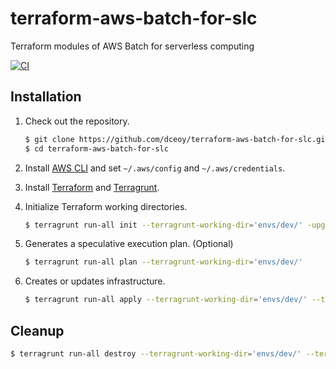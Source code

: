 terraform-aws-batch-for-slc
===========================

Terraform modules of AWS Batch for serverless computing

[![CI](https://github.com/dceoy/terraform-aws-batch-for-slc/actions/workflows/ci.yml/badge.svg)](https://github.com/dceoy/terraform-aws-batch-for-slc/actions/workflows/ci.yml)

Installation
------------

1.  Check out the repository.

    ```sh
    $ git clone https://github.com/dceoy/terraform-aws-batch-for-slc.git
    $ cd terraform-aws-batch-for-slc
    ````

2.  Install [AWS CLI](https://aws.amazon.com/cli/) and set `~/.aws/config` and `~/.aws/credentials`.

3.  Install [Terraform](https://www.terraform.io/) and [Terragrunt](https://terragrunt.gruntwork.io/).

4.  Initialize Terraform working directories.

    ```sh
    $ terragrunt run-all init --terragrunt-working-dir='envs/dev/' -upgrade -reconfigure
    ```

5.  Generates a speculative execution plan. (Optional)

    ```sh
    $ terragrunt run-all plan --terragrunt-working-dir='envs/dev/'
    ```

6.  Creates or updates infrastructure.

    ```sh
    $ terragrunt run-all apply --terragrunt-working-dir='envs/dev/' --terragrunt-non-interactive
    ```

Cleanup
-------

```sh
$ terragrunt run-all destroy --terragrunt-working-dir='envs/dev/' --terragrunt-non-interactive
```
